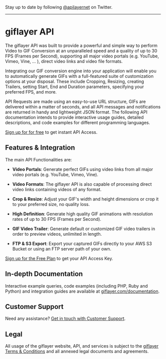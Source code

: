 Stay up to date by following [@apilayernet](https://twitter.com/apilayernet) on Twitter.
_________

# giflayer API

The giflayer API was built to provide a powerful and simple way to perform Video to GIF Conversion at an unparalleled speed and a quality of up to 30 FPS (Frames per Second), supporting all major video portals (e.g. YouTube, Vimeo, Vine, ... ), direct video links and video file formats.

Integrating our GIF conversion engine into your application will enable you to automatically generate GIFs with a full-featured suite of customization options at your disposal. These include Cropping, Resizing, creating Trailers, setting Start, End and Duration parameters, specifying your preferred FPS, and more.

API Requests are made using an easy-to-use URL structure, GIFs are delivered within a matter of seconds, and all API messages and notifications are returned in handy and lightweight JSON format. The following API documentation intends to provide interactive usage guides, detailed descriptions, and code examples for different programming languages.

[Sign up for for free](https://giflayer.com/product) to get instant API Access.

## Features & Integration

The main API Functionalities are:

* **Video Portals**:
Generate perfect GIFs using video links from all major video portals (e.g. YouTube, Vimeo, Vine).

* **Video Formats**:
The giflayer API is also capable of processing direct video links containing videos of any format.

* **Crop & Resize**:
Adjust your GIF's width and height dimensions or crop it to your preferred size, no quality loss.

* **High Definition**:
Generate high quality GIF animations with resolution rates of up to 30 FPS (Frames per Second).

* **GIF Video Trailer**:
Generate default or customized GIF video trailers in order to preview videos, unlimited in length.

* **FTP & S3 Export**:
Export your captured GIFs directly to your AWS S3 Bucket or using an FTP server path of your own.

[Sign up for the Free Plan](https://giflayer.com/product) to get your API Access Key.

## In-depth Documentation

Interactive example queries, code examples (including PHP, Ruby and Python) and integration guides are available at [giflayer.com/documentation](https://giflayer.com/documentation).

## Customer Support
Need any assistance? [Get in touch with Customer Support](mailto:support@apilayer.net?subject=[giflayer]).

## Legal

All usage of the giflayer website, API, and services is subject to the [giflayer Terms & Conditions](https://giflayer.com/terms) and all annexed legal documents and agreements.

